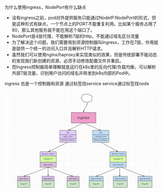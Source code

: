 
为什么使用ingress，NodePort有什么缺点
- 没有ingress之前，pod对外提供服务只能通过NodeIP:NodePort的形式，但是这种形式有缺点，一个节点上的PORT不能重复利用。比如某个服务占用了80，那么其他服务就不能在用这个端口了。
- NodePort是4层代理，不能解析7层的http，不能通过域名区分流量  
- 为了解决这个问题，我们需要用到资源控制器叫Ingress，工作在7层，作用就是提供一个统一的访问入口并且解析HTTP请求。  
- 虽然我们可以使用nginx/haproxy来实现类似的效果，但是传统部署不能动态的发现我们新创建的资源，必须手动修改配置文件并重启。  
- 而Ingress控制器简单理解就是运行在k8s里的反向代理/负载均衡，可以解析外部7层流量，识别用户访问的域名并转发到k8s内部的Pod中。

ingress 也是一个控制器和资源
通过标签找service
service通过标签找node


![](attachments/Pasted%20image%2020240903151426.png)